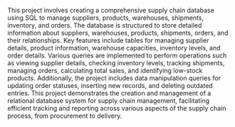 This project involves creating a comprehensive supply chain database using SQL to manage suppliers, products, warehouses, shipments, inventory, and orders. The database is structured to store detailed information about suppliers, warehouses, products, shipments, orders, and their relationships. Key features include tables for managing supplier details, product information, warehouse capacities, inventory levels, and order details. Various queries are implemented to perform operations such as viewing supplier details, checking inventory levels, tracking shipments, managing orders, calculating total sales, and identifying low-stock products. Additionally, the project includes data manipulation queries for updating order statuses, inserting new records, and deleting outdated entries. This project demonstrates the creation and management of a relational database system for supply chain management, facilitating efficient tracking and reporting across various aspects of the supply chain process, from procurement to delivery.
